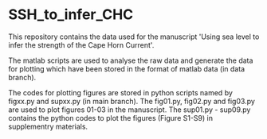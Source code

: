 # SSH_to_infer_CHC
This repository contains the data used for the manuscript 'Using sea level to infer the strength of the Cape Horn Current'.

The matlab scripts are used to analyse the raw data and generate the data for plotting which have been stored in the format of matlab data (in data branch).

The codes for plotting figures are stored in python scripts named by figxx.py and supxx.py (in main branch). The fig01.py, fig02.py and fig03.py are used to plot figures 01-03 in the manuscript. The sup01.py - sup09.py contains the python codes to plot the figures (Figure S1-S9) in supplementry materials. 


